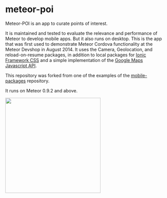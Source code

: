 meteor-poi
==========

Meteor-POI is an app to curate points of interest.

It is maintained and tested to evaluate the relevance and performance of Meteor to develop mobile apps. But it also runs on desktop. This is the app that was first used to demonstrate Meteor Cordova functionality at the Meteor Devshop in August 2014. It uses the Camera, Geolocation, and reload-on-resume packages, in addition to local packages for [Ionic Framework CSS](http://ionicframework.com/) and a simple implementation of the [Google Maps Javascript API](https://developers.google.com/maps/documentation/javascript/).

This repository was forked from one of the examples of the [mobile-packages](https://github.com/meteor/mobile-packages) repository.

It runs on Meteor 0.9.2 and above.

<img src="examples/solomo/screenshot.jpg" width="300" />
